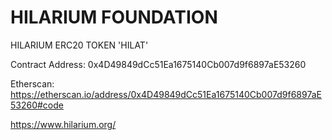 # HILARIUM FOUNDATION
HILARIUM ERC20 TOKEN 'HILAT'

Contract Address: 0x4D49849dCc51Ea1675140Cb007d9f6897aE53260

Etherscan: https://etherscan.io/address/0x4D49849dCc51Ea1675140Cb007d9f6897aE53260#code



https://www.hilarium.org/
